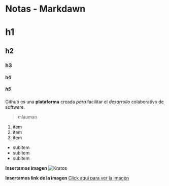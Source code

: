 # Notas - Markdawn
# h1
## h2
### h3
#### h4
##### h5

Github es una **plataforma** creada _para_ facilitar el *desarrollo* colaborativo de software.
> mlauman

1. item
2. item
3. item
  * subitem
  * subitem
  * subitem
  
  **Insertamos imagen**
  ![Kratos](https://assets-cdn.github.com/images/modules/logos_page/GitHub-Mark.png)
  
  **Insertamos link de la imagen**
  [Click aqui para ver la imagen](https://assets-cdn.github.com/images/modules/logos_page/GitHub-Mark.png)
